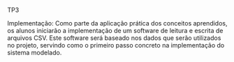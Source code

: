 TP3

Implementação: Como parte da aplicação prática dos conceitos aprendidos, os alunos iniciarão a implementação de um software de leitura e escrita de arquivos CSV. Este software será baseado nos dados que serão utilizados no projeto, servindo como o primeiro passo concreto na implementação do sistema modelado.
